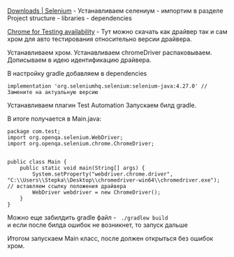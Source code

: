 

[Downloads | Selenium](https://www.selenium.dev/downloads/) - 
Устанавливаем селениум - импортим в разделе Project structure - libraries - dependencies

[Chrome for Testing availability](https://googlechromelabs.github.io/chrome-for-testing/) - 
Тут можно скачать как драйвер так и сам хром для авто тестирования относительно версии драйвера.

Устанавливаем хром.
Устанавливаем chromeDriver распаковываем. Дописываем в идею идентификацию драйвера.

В настройку gradle добавляем в dependencies
```
implementation 'org.seleniumhq.selenium:selenium-java:4.27.0' // Замените на актуальную версию
```
Устанавливаем плагин Test Automation
Запускаем билд gradle.

В итоге получается в Main.java:
```
package com.test;
import org.openqa.selenium.WebDriver;
import org.openqa.selenium.chrome.ChromeDriver;


public class Main {
    public static void main(String[] args) {
        System.setProperty("webdriver.chrome.driver", "C:\\Users\\Stepka\\Desktop\\chromedriver-win64\\chromedriver.exe"); // вставляем ссылку положения драйвера
        WebDriver webdriver = new ChromeDriver();
    }
}
```
Можно еще забилдить gradle файл - ``` ./gradlew build```  
и если после билда ошибок не возникнет, то запуск дальше

Итогом запускаем Main класс, после должен открыться без ошибок хром.